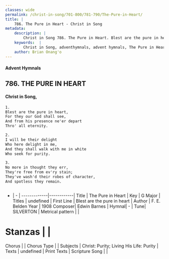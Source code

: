 ```yaml
---
classes: wide
permalink: /christ-in-song/701-800/781-790/The-Pure-in-Heart/
title: |
    786. The Pure in Heart - Christ in Song
metadata:
    description: |
        Christ in Song 786. The Pure in Heart. Blest are the pure in heart, For they our God shall see, And from his presence ne'er depart Thro' all eternity.
    keywords:  |
        Christ in Song, adventhymnals, advent hymnals, The Pure in Heart, Blest are the pure in heart. 
    author: Brian Onang'o
---
```


#### Advent Hymnals
## 786. THE PURE IN HEART
####  Christ in Song,

```txt
1.
Blest are the pure in heart,
For they our God shall see,
And from his presence ne'er depart
Thro' all eternity.

2.
I will be their delight
Who here delight in me,
And they shall walk with me in white
Who seek for purity.

3.
No more in thought they err,
They're free from ev'ry stain;
They've wash'd their robes of character,
And spotless they remain.



```

- |   -  |
-------------|------------|
Title | The Pure in Heart |
Key | G Major |
Titles | undefined |
First Line | Blest are the pure in heart |
Author | F. E. Belden
Year | 1908
Composer| Edwin Barnes |
Hymnal|  - |
Tune| SILVERTON |
Metrical pattern | |
# Stanzas |  |
Chorus |  |
Chorus Type |  |
Subjects | Christ: Purity; Living His Life: Purity |
Texts | undefined |
Print Texts | 
Scripture Song |  |
    
